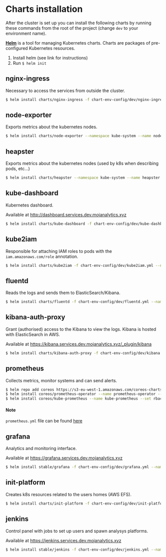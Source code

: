 # Charts installation

After the cluster is set up you can install the following charts
by running these commands from the root of the project (change `dev` to your environment name).

**[Helm](https://github.com/kubernetes/helm)** is a tool for managing Kubernetes charts. Charts are packages of pre-configured Kubernetes resources.

1. Install helm (see link for instructions)
2. Run `$ helm init`


## nginx-ingress

Necessary to access the services from outside the cluster.

```bash
$ helm install charts/nginx-ingress -f chart-env-config/dev/nginx-ingress.yml --namespace kube-system --name cluster-ingress
```


## node-exporter

Exports metrics about the kubernetes nodes.

```bash
$ helm install charts/node-exporter --namespace kube-system --name node-metrics
```


## heapster

Exports metrics about the kubernetes nodes (used by k8s when describing pods, etc...)

```bash
$ helm install charts/heapster --namespace kube-system --name heapster
```


## kube-dashboard

Kubernetes dashboard.

Available at http://dashboard.services.dev.mojanalytics.xyz

```bash
$ helm install charts/kube-dashboard -f chart-env-config/dev/kube-dashboard.yml --namespace default --name cluster-dashboard
```


## kube2iam

Responsible for attaching IAM roles to pods with the `iam.amazonaws.com/role`
annotation.


```bash
$ helm install charts/kube2iam -f chart-env-config/dev/kube2iam.yml --namespace default --name kube2iam
```


## fluentd

Reads the logs and sends them to ElasticSearch/Kibana.

```bash
$ helm install charts/fluentd -f chart-env-config/dev/fluentd.yml --namespace kube-system --name cluster-logging
```


## kibana-auth-proxy

Grant (authorised) access to the Kibana to view the logs. Kibana is hosted with ElasticSearch in AWS.

Available at https://kibana.services.dev.mojanalytics.xyz/_plugin/kibana

```bash
$ helm install charts/kibana-auth-proxy -f chart-env-config/dev/kibana.yml --namespace kube-system --name cluster-logviewer
```


## prometheus

Collects metrics, monitor systems and can send alerts.

```bash
$ helm repo add coreos https://s3-eu-west-1.amazonaws.com/coreos-charts/stable/
$ helm install coreos/prometheus-operator --name prometheus-operator --namespace monitoring
$ helm install coreos/kube-prometheus --name kube-prometheus --set rbacEnable=true --namespace monitoring -f chart-env-config/{env}/prometheus.yml
```
#### Note
`prometheus.yml` file can be found [here](https://github.com/ministryofjustice/analytics-platform-config/tree/master/chart-env-config)

## grafana

Analytics and monitoring interface.

Available at https://grafana.services.dev.mojanalytics.xyz

```bash
$ helm install stable/grafana -f chart-env-config/dev/grafana.yml --namespace kube-system --name cluster-monitoring
```


## init-platform

Creates k8s resources related to the users homes (AWS EFS).

```bash
$ helm install charts/init-platform -f chart-env-config/dev/init-platform.yml --namespace default --name init-platform
```


## jenkins

Control panel with jobs to set up users and spawn analysys platforms.

Available at https://jenkins.services.dev.mojanalytics.xyz

```bash
$ helm install stable/jenkins -f chart-env-config/dev/jenkins.yml --namespace default --name control-panel
```
